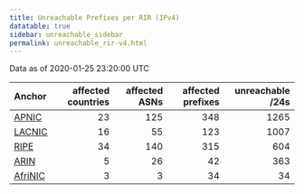 ```yaml
---
title: Unreachable Prefixes per RIR (IPv4)
datatable: true
sidebar: unreachable_sidebar
permalink: unreachable_rir-v4.html
---
```


Data as of 2020-01-25 23:20:00 UTC


<div class="datatable-begin"></div>

| Anchor                                           |   affected countries |   affected ASNs |   affected prefixes |   unreachable /24s |
|:-------------------------------------------------|---------------------:|----------------:|--------------------:|-------------------:|
| [APNIC](unreachable_APNIC_RPKI_Root-v4.html)     |                   23 |             125 |                 348 |               1265 |
| [LACNIC](unreachable_LACNIC_RPKI_Root-v4.html)   |                   16 |              55 |                 123 |               1007 |
| [RIPE](unreachable_RIPE_NCC_RPKI_Root-v4.html)   |                   34 |             140 |                 315 |                604 |
| [ARIN](unreachable_ARIN-v4.html)                 |                    5 |              26 |                  42 |                363 |
| [AfriNIC](unreachable_AfriNIC_RPKI_Root-v4.html) |                    3 |               3 |                  34 |                 34 |

<div class="datatable-end"></div>